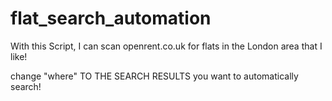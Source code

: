 # flat_search_automation
With this Script, I can scan openrent.co.uk for flats in the London area that I like! 

change "where" TO THE SEARCH RESULTS you want to automatically search! 
